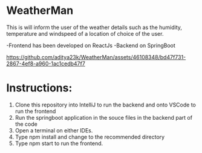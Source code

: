 
# WeatherMan

This is will inform the user of the weather details such as the humidity, temperature and windspeed
of a location of choice of the user. 

-Frontend has been developed on ReactJs
-Backend on SpringBoot



https://github.com/aditya23k/WeatherMan/assets/46108348/bd47f731-2867-4ef8-a960-1ac1cedb47f7



# Instructions: 

1. Clone this repository into IntelliJ to run the backend and onto VSCode to run the frontend
2. Run the springboot application in the souce files in the backend part of the code
3. Open a terminal on either IDEs.
4. Type npm install and change to the recommended directory
5. Type npm start to run the frontend.




